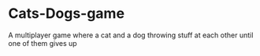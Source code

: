 # Cats-Dogs-game
A multiplayer game where a cat and a dog throwing stuff at each other until one of them gives up
